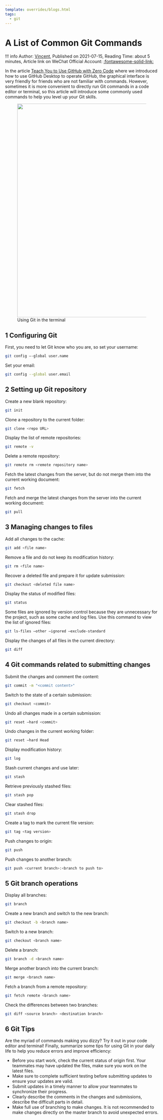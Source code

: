 ```yaml
---
template: overrides/blogs.html
tags:
  - git
---
```


# A List of Common Git Commands

!!! info
    Author: [Vincent](https://github.com/Realvincentyuan), Published on 2021-07-15, Reading Time: about 5 minutes, Article link on WeChat Official Account: [:fontawesome-solid-link:](https://mp.weixin.qq.com/s?__biz=MzI4Mjk3NzgxOQ==&mid=2247484312&idx=1&sn=420520ba2de61eedb13569b8cb03b0c6&chksm=eb90f0ecdce779fae14099e90400637b801dd4689372c466c033c36ce0c9dd55e9ec8deb10bb&token=2142567738&lang=zh_CN#rd)

In the article [Teach You to Use GitHub with Zero Code](https://mp.weixin.qq.com/s?__biz=MzI4Mjk3NzgxOQ==&mid=2247484191&idx=1&sn=73a2aae2e46b2a836729c636b937f2ef&chksm=eb90f06bdce7797d71dee815e283559f05d0db8dcab9c6430c856a8da05aa79617a9c0eee39f&token=150554771&lang=zh_CN#rd) where we introduced how to use GitHub Desktop to operate GitHub, the graphical interface is very friendly for friends who are not familiar with commands. However, sometimes it is more convenient to directly run Git commands in a code editor or terminal, so this article will introduce some commonly used commands to help you level up your Git skills.

<figure>
  <img src="https://cdn.jsdelivr.net/gh/BulletTech2021/Pics/2021-7-17/1626508940064-Git.png" width="700" />
  <figcaption>Using Git in the terminal</figcaption>
</figure>

## 1 Configuring Git

First, you need to let Git know who you are, so set your username:

```bash
git config –-global user.name
```

Set your email:

```bash
git config --global user.email
```

## 2 Setting up Git repository

Create a new blank repository:

```bash
git init
```

Clone a repository to the current folder:

```bash
git clone <repo URL>
```

Display the list of remote repositories:

```bash
git remote -v
```

Delete a remote repository:

```bash
git remote rm <remote repository name>
```

Fetch the latest changes from the server, but do not merge them into the current working document:

```bash
git fetch
```

Fetch and merge the latest changes from the server into the current working document:

```bash
git pull
```

## 3 Managing changes to files

Add all changes to the cache:

```bash
git add <file name>
```

Remove a file and do not keep its modification history:

```bash
git rm <file name>
```

Recover a deleted file and prepare it for update submission:

```bash
git checkout <deleted file name>
```

Display the status of modified files:

```bash
git status
```

Some files are ignored by version control because they are unnecessary for the project, such as some cache and log files. Use this command to view the list of ignored files:

```bash
git ls-files –other –ignored –exclude-standard
```

Display the changes of all files in the current directory:

```bash
git diff
```

## 4 Git commands related to submitting changes

Submit the changes and comment the content:

```bash
git commit -m "<commit content>"
```

Switch to the state of a certain submission:

```bash
git checkout <commit>
```

Undo all changes made in a certain submission:

```bash
git reset –hard <commit>
```

Undo changes in the current working folder:

```bash
git reset –hard Head
```

Display modification history:

```bash
git log
```

Stash current changes and use later:

```bash
git stash
```

Retrieve previously stashed files:

```bash
git stash pop
```

Clear stashed files:

```bash
git stash drop
```

Create a tag to mark the current file version:

```bash
git tag <tag version>
```

Push changes to origin:

```bash
git push
```

Push changes to another branch:

```bash
git push <current branch>:<branch to push to>
```

## 5 Git branch operations

Display all branches:

```bash
git branch
```

Create a new branch and switch to the new branch:

```bash
git checkout -b <branch name>
```

Switch to a new branch:

```bash
git checkout <branch name>
```

Delete a branch:

```bash
git branch -d <branch name>
```

Merge another branch into the current branch:

```bash
git merge <branch name>
```

Fetch a branch from a remote repository:

```bash
git fetch remote <branch name>
```

Check the differences between two branches:

```bash
git diff <source branch> <destination branch>
```

## 6 Git Tips

Are the myriad of commands making you dizzy? Try it out in your code editor and terminal! Finally, summarize some tips for using Git in your daily life to help you reduce errors and improve efficiency:

- Before you start work, check the current status of origin first. Your teammates may have updated the files, make sure you work on the latest files.
- Make sure to complete sufficient testing before submitting updates to ensure your updates are valid.
- Submit updates in a timely manner to allow your teammates to synchronize their progress.
- Clearly describe the comments in the changes and submissions, describe the difficult parts in detail.
- Make full use of branching to make changes. It is not recommended to make changes directly on the master branch to avoid unexpected errors.